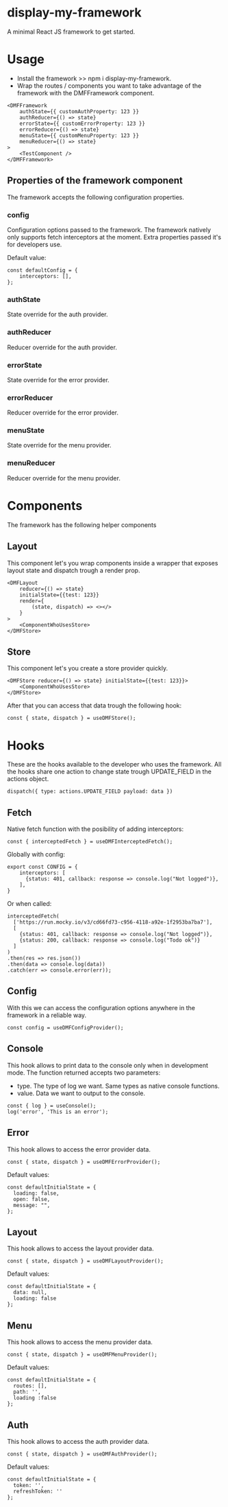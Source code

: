 # display-my-framework
A minimal React JS framework to get started.
# Usage
- Install the framework >> npm i display-my-framework.
- Wrap the routes / components you want to take advantage of the framework with the DMFFramework component.

```
<DMFFramework
    authState={{ customAuthProperty: 123 }}
    authReducer={() => state}
    errorState={{ customErrorProperty: 123 }}
    errorReducer={() => state}
    menuState={{ customMenuProperty: 123 }}
    menuReducer={() => state}
>
    <TestComponent />
</DMFFramework>
```
## Properties of the framework component
The framework accepts the following configuration properties.
### config
Configuration options passed to the framework. The framework natively only supports fetch interceptors at the moment. Extra properties passed it's for developers use.

Default value: 
```
const defaultConfig = {
    interceptors: [],
};
```
### authState
State override for the auth provider.
### authReducer
Reducer override for the auth provider.
### errorState
State override for the error provider.
### errorReducer
Reducer override for the error provider.
### menuState
State override for the menu provider.
### menuReducer
Reducer override for the menu provider.
# Components
The framework has the following helper components
## Layout
This component let's you wrap components inside a wrapper that exposes layout state and dispatch trough a render prop.
```
<DMFLayout 
    reducer={() => state} 
    initialState={{test: 123}} 
    render={
        (state, dispatch) => <></>
    }
>
    <ComponentWhoUsesStore>
</DMFStore>
```
## Store
This component let's you create a store provider quickly.
```
<DMFStore reducer={() => state} initialState={{test: 123}}>
    <ComponentWhoUsesStore>
</DMFStore>
```
After that you can access that data trough the following hook:
```
const { state, dispatch } = useDMFStore();
```
# Hooks
These are the hooks available to the developer who uses the framework. All the hooks share one action to change state trough UPDATE_FIELD in the actions object.
```
dispatch({ type: actions.UPDATE_FIELD payload: data })
```
## Fetch
Native fetch function with the posibility of adding interceptors: 
```
const { interceptedFetch } = useDMFInterceptedFetch();
```
Globally with config:
```
export const CONFIG = {
    interceptors: [
      {status: 401, callback: response => console.log("Not logged")},
    ],    
}

```
Or when called:
```
interceptedFetch(
  ['https://run.mocky.io/v3/cd66fd73-c956-4118-a92e-1f2953ba7ba7'], 
  [
    {status: 401, callback: response => console.log("Not logged")},
    {status: 200, callback: response => console.log("Todo ok")}
  ]
)
.then(res => res.json())
.then(data => console.log(data))
.catch(err => console.error(err));
```

## Config
With this we can access the configuration options anywhere in the framework in a reliable way.
```
const config = useDMFConfigProvider();
```
## Console
This hook allows to print data to the console only when in development mode. The function returned accepts two parameters:
- type. The type of log we want. Same types as native console functions.
- value. Data we want to output to the console.
```
const { log } = useConsole();
log('error', 'This is an error');
```
## Error
This hook allows to access the error provider data. 
```
const { state, dispatch } = useDMFErrorProvider();
```
Default values: 
```
const defaultInitialState = {
  loading: false,
  open: false,
  message: "",
};
```
## Layout
This hook allows to access the layout provider data. 
```
const { state, dispatch } = useDMFLayoutProvider();
```
Default values:
```
const defaultInitialState = {
  data: null,
  loading: false
};
```
## Menu
This hook allows to access the menu provider data. 
```
const { state, dispatch } = useDMFMenuProvider();
```
Default values:
```
const defaultInitialState = {
  routes: [],
  path: '', 
  loading :false
};
```
## Auth
This hook allows to access the auth provider data. 
```
const { state, dispatch } = useDMFAuthProvider();
```
Default values:
```
const defaultInitialState = {
  token: '',
  refreshToken: ''
};
```